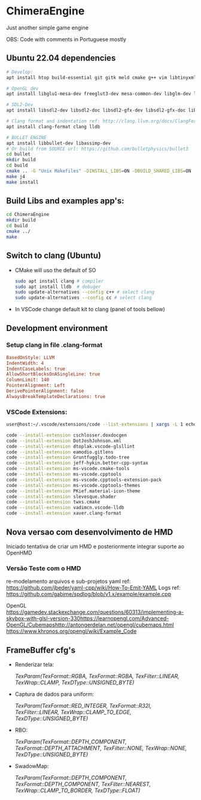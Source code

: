# ChimeraEngine

Just another simple game engine<p>
OBS: Code with comments in Portuguese mostly

## Ubuntu 22.04 dependencies
```bash
# Develop:
apt install htop build-essential git gitk meld cmake g++ vim libtinyxml2-dev libyaml-cpp-dev libpugixml-dev pugixml-doc

# OpenGL dev
apt install libglu1-mesa-dev freeglut3-dev mesa-common-dev libglm-dev libglew-dev libftgl-dev

# SDL2-Dev
apt install libsdl2-dev libsdl2-doc libsdl2-gfx-dev libsdl2-gfx-doc libsdl2-image-dev libsdl2-mixer-dev libsdl2-net-dev libsdl2-ttf-dev

# Clang format and indentation ref: http://clang.llvm.org/docs/ClangFormatStyleOptions.html
apt install clang-format clang lldb

# BULLET ENGINE
apt install libbullet-dev libassimp-dev
# Or build from SOURCE url: https://github.com/bulletphysics/bullet3
cd bullet
mkdir build
cd build
cmake .. -G "Unix Makefiles" -DINSTALL_LIBS=ON -DBUILD_SHARED_LIBS=ON
make j4
make install
```

## Build Libs and examples app's:
```bash
cd ChimeraEngine
mkdir build
cd build
cmake ../
make
```

## Switch to clang (Ubuntu)
- CMake will uso the default of SO 
    ```bash
    sudo apt install clang # compiler
    sudo apt install lldb  # debuger
    sudo update-alternatives --config c++ # select clang
    sudo update-alternatives --config cc # select clang
    ```
- In VSCode change default kit to clang (panel of tools bellow)

## Development environment

### Setup clang in file .clang-format
```ini
BasedOnStyle: LLVM
IndentWidth: 4
IndentCaseLabels: true
AllowShortBlocksOnASingleLine: true
ColumnLimit: 140
PointerAlignment: Left
DerivePointerAlignment: false
AlwaysBreakTemplateDeclarations: true
```

### VSCode Extensions: 
```bash
user@host:~/.vscode/extensions/code --list-extensions | xargs -L 1 echo code --install-extension

code --install-extension cschlosser.doxdocgen
code --install-extension DotJoshJohnson.xml
code --install-extension dtoplak.vscode-glsllint
code --install-extension eamodio.gitlens
code --install-extension Gruntfuggly.todo-tree
code --install-extension jeff-hykin.better-cpp-syntax
code --install-extension ms-vscode.cmake-tools
code --install-extension ms-vscode.cpptools
code --install-extension ms-vscode.cpptools-extension-pack
code --install-extension ms-vscode.cpptools-themes
code --install-extension PKief.material-icon-theme
code --install-extension slevesque.shader
code --install-extension twxs.cmake
code --install-extension vadimcn.vscode-lldb
code --install-extension xaver.clang-format

```
## Nova versao com desenvolvimento de HMD

Iniciado tentativa de criar um HMD e posteriormente integrar suporte ao OpenHMD

### Versão Teste com o HMD

re-modelamento arquivos e sub-projetos 
yaml ref: https://github.com/jbeder/yaml-cpp/wiki/How-To-Emit-YAML
Logs ref: https://github.com/gabime/spdlog/blob/v1.x/example/example.cpp

OpenGL
https://gamedev.stackexchange.com/questions/60313/implementing-a-skybox-with-glsl-version-330​
https://learnopengl.com/Advanced-OpenGL/Cubemaps​
http://antongerdelan.net/opengl/cubemaps.html
https://www.khronos.org/opengl/wiki/Example_Code

## FrameBuffer cfg's
- Renderizar tela: <p>
    <i>TexParam(TexFormat::RGBA, TexFormat::RGBA, TexFilter::LINEAR, TexWrap::CLAMP, TexDType::UNSIGNED_BYTE)</i>

- Captura de dados para uniform: <p>
    <i>TexParam(TexFormat::RED_INTEGER, TexFormat::R32I, TexFilter::LINEAR, TexWrap::CLAMP_TO_EDGE, TexDType::UNSIGNED_BYTE)</i>

- RBO: <p>
    <i>TexParam(TexFormat::DEPTH_COMPONENT, TexFormat::DEPTH_ATTACHMENT, TexFilter::NONE, TexWrap::NONE, TexDType::UNSIGNED_BYTE)</i>
    
- SwadowMap: <p>
    <i>TexParam(TexFormat::DEPTH_COMPONENT, TexFormat::DEPTH_COMPONENT, TexFilter::NEAREST, TexWrap::CLAMP_TO_BORDER, TexDType::FLOAT)</i>
